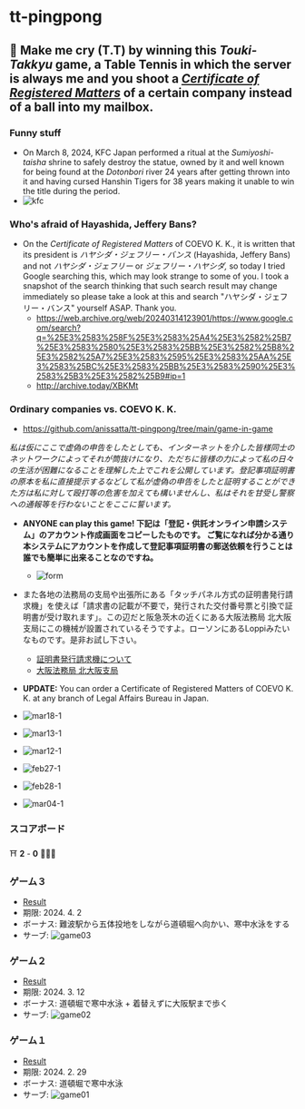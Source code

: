 # tt-pingpong

## :ping_pong: Make me cry (T.T) by winning this *Touki-Takkyu* game, a Table Tennis in which the server is always me and you shoot a [*Certificate of Registered Matters*](https://business-japan.jp/2019/04/28/japan-certificate-of-registered-matters-for-companies/) of a certain company instead of a ball into my mailbox. 

### Funny stuff 
- On March 8, 2024, KFC Japan performed a ritual at the *Sumiyoshi-taisha* shrine to safely destroy the statue, owned by it and well known for being found at the *Dotonbori* river 24 years after getting thrown into it and having cursed Hanshin Tigers for 38 years making it unable to win the title during the period.  
- ![kfc](kfc.jpg)

### Who's afraid of Hayashida, Jeffery Bans? 
- On the *Certificate of Registered Matters* of COEVO K. K., it is written that its president is *ハヤシダ・ジェフリー・バンス* (Hayashida, Jeffery Bans) and not *ハヤシダ・ジェフリー* or *ジェフリー・ハヤシダ,* so today I tried Google searching this, which may look strange to some of you.  I took a snapshot of the search thinking that such search result may change immediately so please take a look at this and search "ハヤシダ・ジェフリー・バンス" yourself ASAP.  Thank you.
  - https://web.archive.org/web/20240314123901/https://www.google.com/search?q=%25E3%2583%258F%25E3%2583%25A4%25E3%2582%25B7%25E3%2583%2580%25E3%2583%25BB%25E3%2582%25B8%25E3%2582%25A7%25E3%2583%2595%25E3%2583%25AA%25E3%2583%25BC%25E3%2583%25BB%25E3%2583%2590%25E3%2583%25B3%25E3%2582%25B9#ip=1
  - http://archive.today/XBKMt

### Ordinary companies vs. COEVO K. K. 
- https://github.com/anissatta/tt-pingpong/tree/main/game-in-game

*私は仮にここで虚偽の申告をしたとしても、インターネットを介した皆様同士のネットワークによってそれが筒抜けになり、ただちに皆様の力によって私の日々の生活が困難になることを理解した上でこれを公開しています。登記事項証明書の原本を私に直接提示するなどして私が虚偽の申告をしたと証明することができた方は私に対して殴打等の危害を加えても構いませんし、私はそれを甘受し警察への通報等を行わないことをここに誓います。* 

- **ANYONE can play this game! 下記は「登記・供託オンライン申請システム」のアカウント作成画面をコピーしたものです。 ご覧になれば分かる通り本システムにアカウントを作成して登記事項証明書の郵送依頼を行うことは誰でも簡単に出来ることなのですね。**
  - ![form](form.jpg)
- また各地の法務局の支局や出張所にある「タッチパネル方式の証明書発行請求機」を使えば「請求書の記載が不要で，発行された交付番号票と引換で証明書が受け取れます」。この辺だと阪急茨木の近くにある大阪法務局 北大阪支局にこの機械が設置されているそうですよ。ローソンにあるLoppiみたいなものです。是非お試し下さい。
  - [証明書発行請求機について](https://houmukyoku.moj.go.jp/osaka/static/seikyuuki.pdf)
  - [大阪法務局 北大阪支局](https://houmukyoku.moj.go.jp/osaka/table/shikyokutou/all/kitaosaka.html)

- **UPDATE:** You can order a Certificate of Registered Matters of COEVO K. K. at any branch of Legal Affairs Bureau in Japan.  
- ![mar18-1](mar18-1.jpg)
- ![mar13-1](mar13-1.jpg)
- ![mar12-1](mar12-1.jpg)
- ![feb27-1](feb27-1.jpg)
- ![feb28-1](feb28-1.jpg)
- ![mar04-1](mar04-1.jpg)

### スコアボード

:shinto_shrine: **2** - **0** :people_holding_hands: 

### ゲーム３
- [Result](https://github.com/anissatta/tt-pingpong/tree/main/game03)
- 期限: 2024. 4. 2
- ボーナス: 難波駅から五体投地をしながら道頓堀へ向かい、寒中水泳をする
- サーブ: ![game03](game03/my.png)

### ゲーム２
- [Result](https://github.com/anissatta/tt-pingpong/tree/main/game02)
- 期限: 2024. 3. 12
- ボーナス: 道頓堀で寒中水泳 + 着替えずに大阪駅まで歩く
- サーブ: ![game02](game02/my.png)

### ゲーム１
- [Result](https://github.com/anissatta/tt-pingpong/tree/main/game01)
- 期限: 2024. 2. 29
- ボーナス: 道頓堀で寒中水泳
- サーブ: ![game01](game01/my.png)

